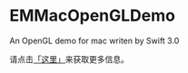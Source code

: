 # EMMacOpenGLDemo

An OpenGL demo for mac writen by Swift 3.0

请点击[「这里」](http://www.jianshu.com/p/c04d89546237)来获取更多信息。